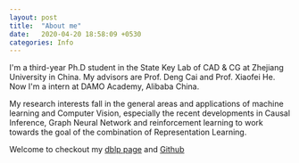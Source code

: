 ```yaml
---
layout: post
title:  "About me"
date:   2020-04-20 18:58:09 +0530
categories: Info
---
```

I'm a third-year Ph.D student in the State Key Lab of CAD & CG at Zhejiang University in China. My advisors are Prof. Deng Cai and Prof. Xiaofei He. Now I'm a intern at DAMO Academy, Alibaba China.

My research interests fall in the general areas and applications of machine learning and Computer Vision, especially the recent developments in Causal Inference, Graph Neural Network and reinforcement learning to work towards the goal of the combination of Representation Learning.

Welcome to checkout my [dblp page][dblp] and [Github][github]

[dblp]: https://dblp.org/pid/246/3155
[github]: https://github.com/ZhengxuYu
